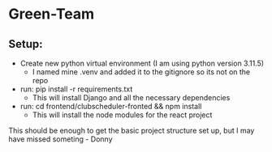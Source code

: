 # Green-Team

## Setup:
- Create new python virtual environment (I am using python version 3.11.5)
    - I named mine .venv and added it to the gitignore so its not on the repo
- run: pip install -r requirements.txt
    - This will install Django and all the necessary dependencies
- run: cd frontend/clubscheduler-fronted && npm install
    - This will install the node modules for the react project
 
This should be enough to get the basic project structure set up, but I may have missed someting \- Donny
